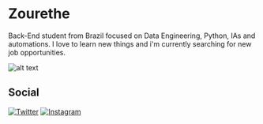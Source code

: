 # Zourethe

Back-End student from Brazil focused on Data Engineering, Python, IAs and automations. I love to learn new things and i'm currently searching for new job opportunities.

![alt text]([https://github.com/Zourethe/Zourethe/blob/main/wallpaper.jpg]_type=heads)


## Social

[![Twitter](https://img.shields.io/badge/Twitter-0d1117?style=for-the-badge&logo=twitter&logoColor=FFF)](https://twitter.com/Zourethe)
[![Instagram](https://img.shields.io/badge/Instagram-0d1117?style=for-the-badge&logo=instagram&logoColor=FFF)](https://www.instagram.com/zourethe)

